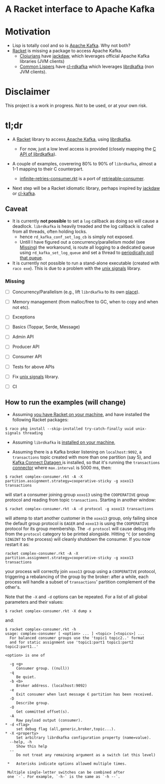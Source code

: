 A Racket interface to Apache Kafka
=======

# Motivation

* Lisp is totally cool and so is [Apache Kafka](https://kafka.apache.org/). Why not both? 
* [Racket](https://racket-lang.org/) is missing a package to access Apache Kafka.
  * [Clojurians](https://clojure.org/) have [jackdaw](https://github.com/FundingCircle/jackdaw), which leverages official Apache Kafka libraries (JVM clients)
  * [Common Lispers](https://en.wikipedia.org/wiki/Common_Lisp) have [cl-rdkafka](https://github.com/SahilKang/cl-rdkafka) which leverages  [librdkafka](https://github.com/edenhill/librdkafka) (non JVM clients).


# Disclaimer
This project is a work in progress. Not to be used, or at your own risk.

# tl;dr

* A [Racket](https://racket-lang.org/) library to access[ Apache Kafka](https://kafka.apache.org/), using [librdkafka](https://github.com/edenhill/librdkafka).
   * For now, just a low level access is provided (closely mapping the [C API of librdkafka](https://docs.confluent.io/platform/current/clients/librdkafka/html/rdkafka_8h.html)). 
* A couple of examples, coverering 80% to 90% of `librdkafka`, almost a 1-1 mapping to their C counterpart. 
   * [infinite-retries-consumer.rkt](https://github.com/jsulmont/rkt-kafka/blob/main/infinite-retries-consumer.rkt) is a port of [retrieable-consumer](https://github.com/jeanlouisboudart/retriable-consumer).

* Next step will be a Racket idiomatic library, perhaps inspired by [jackdaw](https://github.com/FundingCircle/jackdaw) or [cl-kafka](https://github.com/SahilKang/cl-rdkafka).

## Caveat

* It is currently **not possible** to set a `log` callback as doing so will cause a deadlock. `librdkafka` is heavily treaded and the log callback is called from all threads, often holding locks.  
	* hence `rd_kafka_conf_set_log_cb` is simply not exposed.
	* Untill I have figured out a concurrency/parallelism model (see [Missing](#missing)) the workaround, is route all logging to a dedicated queue using `rd_kafka_set_log_queue` and set a thread to [periodically poll that queue](https://github.com/jsulmont/rdkafka/blob/main/complex-consumer.rkt#L300-L317).
* It is currently not possible to run a stand-alone executable (created with `raco exe`). This is due to a problem with the [unix signals](https://github.com/tonyg/racket-unix-signals) library.

	


### Missing 

- [ ] Concurrency/Parallelism  (e.g., lift `librdkafka` to its own [place](https://docs.racket-lang.org/reference/places.html)).
- [ ] Memory management (from malloc/free to GC, when to copy and when not etc).
- [ ] Exceptions 
- [ ] Basics (Toppar, Serde, Message)
- [ ] Admin API
- [ ] Producer API
- [ ] Consumer API
- [ ] Tests for above APIs
- [ ] Fix [unix signals](https://github.com/tonyg/racket-unix-signals) library.
- [ ] CI


## How to run the examples (will change)
* Assuming [you have Racket on your machine](https://download.racket-lang.org/), and have installed the following Racket packages:

```Shell
$ raco pkg install --skip-installed try-catch-finally uuid unix-signals threading

```

* Assuming `librdkafka` is [installed on your machine](https://github.com/edenhill/librdkafka#installation),

* Assuming there is a Kafka broker listening on `localhost:9092`, a `transactions` topic created with more than one partition (say 5), and [Kafka Connect Datagen ](https://github.com/confluentinc/kafka-connect-datagen) is installed, so that it's running the `transactions` [connector](https://github.com/confluentinc/kafka-connect-datagen/blob/master/config/connector_transactions.config) where `max.interval` is 5000 ms, then:

```Shell
$ racket complex-consumer.rkt -A -X partition.assignment.strategy=cooperative-sticky -g xoxo13 transactions
```

will start a consumer joining group `xoxo13` using the `COOPERATIVE` group protocol and reading from topic `transactions`. Starting in another window:

```Shell
$ racket complex-consumer.rkt -A -d protocol -g xoxo13 transactions
```
will attemp to start another customer in the `xoxo13` group, only failing since the default group protocol is `EAGER` and `xoxo13` is using the `COOPERATIVE` protocol for its group membership.
The `-d protocol` will cause debug info from the `protocol` category to be printed alongside.
Hitting `^C` (or sending `SINGINT` to the process) will cleanly shutdown the consumer. If you now restart it as:

```Shell
racket complex-consumer.rkt -A -X partition.assignment.strategy=cooperative-sticky -g xoxo13 transactions
```

your process will correctly join `xoxo13` group using a `COOPERATIVE` protocol, triggering a rebalancing of the group by the broker: after a while, each process will handle a subset of `transactions`' partition complement of the other's.


Note that the `-X` and `-d`  options can be repeated. For a list of all global parameters and their values:

```Shell
$ racket complex-consumer.rkt -X dump x
```

and:

```Shell
$ racket complex-consumer.rkt -h
usage: complex-consumer [ <option> ... ] <topic> [<topics>] ...
  For balanced consumer groups use the 'topic1 topic2..' format
  and for static assignment use 'topic1:part1 topic1:part2 topic2:part1..'

<option> is one of

  -g <g>
     Consumer group. ((null))
  -q
     Be quiet.
  -b <b>
     Broker address. (localhost:9092)
  -e
     Exit consumer when last message ∈ partition has been received.
  -D
     Describe group.
  -O
     Get committed offset(s).
  -A
     Raw payload output (consumer).
* -d <flag>
     set debug flag (all,generic,broker,topic...).
* -X <property>
     Set arbitrary librdkafka configuration property (name=value).
  --help, -h
     Show this help
  --
     Do not treat any remaining argument as a switch (at this level)

 *   Asterisks indicate options allowed multiple times.

 Multiple single-letter switches can be combined after
 one `-`. For example, `-h-` is the same as `-h --`.
```

